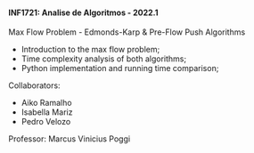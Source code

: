 #### INF1721: Analise de Algoritmos - 2022.1

<t> Max Flow Problem - Edmonds-Karp & Pre-Flow Push Algorithms
  
- Introduction to the max flow problem;
- Time complexity analysis of both algorithms;
- Python implementation and running time comparison;
  
<t> Collaborators:
  - Aiko Ramalho
  - Isabella Mariz
  - Pedro Velozo
  
<t> Professor: Marcus Vinicius Poggi
